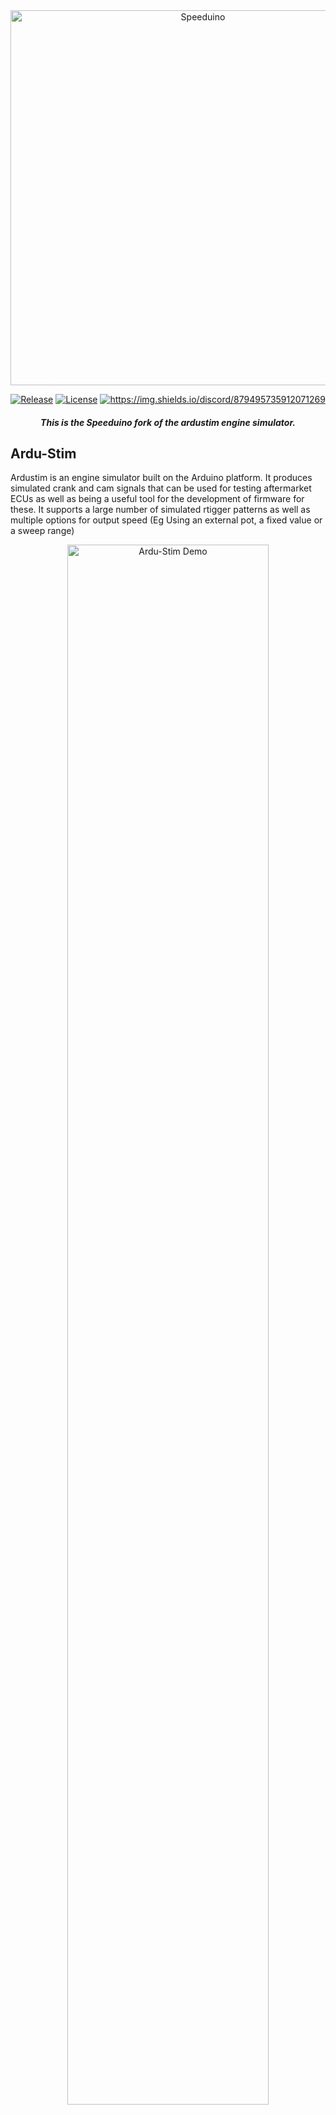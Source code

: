 <div align="center">

<img src="https://github.com/speeduino/wiki.js/raw/master/img/Speeduino%20logo_med.png" alt="Speeduino" width="600" />

[![Release](https://img.shields.io/github/release/speeduino/Ardu-Stim.svg)](https://github.com/speeduino/Ardu-Stim/releases/latest)
[![License](https://img.shields.io/badge/license-GPLv3-blue.svg)](https://github.com/speeduino/Ardu-Stim/blob/master/LICENSE)
[![https://img.shields.io/discord/879495735912071269 ](https://img.shields.io/discord/879495735912071269?label=Discord&logo=Discord)](https://discord.gg/YWCEexaNDe)

##### This is the Speeduino fork of the ardustim engine simulator.
</div>

## Ardu-Stim

Ardustim is an engine simulator built on the Arduino platform. It produces simulated crank and cam signals that can be used for testing aftermarket ECUs as well as being a useful tool for the development of firmware for these. It supports a large number of simulated rtigger patterns as well as multiple options for output speed (Eg Using an external pot, a fixed value or a sweep range)

<div align="center"><img src="https://github.com/speeduino/Ardu-Stim/raw/master/docs/demo.gif" alt="Ardu-Stim Demo" width="80%" /></div>

This version is a fork of the fork of the original by David Andruczyk [https://gitlab.com/libreems-suite/ardu-stim](https://gitlab.com/libreems-suite/ardu-stim) and is intended to make firmware installation work on Mega.

## Wiring

- **Arduino Nano or Uno**
  - pin `8` will provide the `crank` or primary wheel signal
  - pin `9` will provide the `cam` or secondary wheel signal
  - Pin `10` will provide a `2nd cam` or tertiary wheel signal. This is for simulating some dual cam patterns
- **Arduino Mega**
  - pin `53` will provide the `crank` or primary wheel signal
  - pin `52` will provide the `cam` or secondary wheel signal
  - Pin `51` will provide a `2nd cam` or tertiary wheel signal. This is for simulating some dual cam patterns

Example for `Arduino Nano` connected to `Speeduino v0.4` ECU:

<div align="center"><img src="https://github.com/speeduino/Ardu-Stim/raw/master/docs/nano-v0.4-wiring.png" alt="Ardu-Stim Wiring" width="80%" /></div>

### RPM Potentiometer

An optional potentiometer can be added to control the RPM value (With the relevant RPM mode selected). This should be connect to pin A0 if in use. 

## Installing and Using

Ardu-Stim is distributed as a ready-to-run binary for Windows, Mac (Intel and Arm) and linux (AppImage) so no installation is required. Simply down the latest release (https://github.com/speeduino/Ardu-Stim/releases/latest) and 

### First time Connection
The first time you connect Ardu-Stim to an Arduino Nano board, you need to upload the included firmware to it. Plug the Nano into your PC and then select the port from the list. Press the upload firmware button and wait for this to complete

<div align="center"><img src="https://github.com/speeduino/Ardu-Stim/raw/master/docs/upload-firmware.png" alt="Ardu-Stim Wiring" width="80%" /></div>

**Note:** This only needs to be performed with a new Arduino Nano or if upgrading from an earlier version. The automated uploading of firmware is ONLY available for Arduino Nano boards. If using another board you will need to manually compile and upload the firmware (Not the GUI)

## Firmware Build

Optionally, the firmware source code can be built in either PlatformIO or the Arduino IDE and does not have any dependencies on 3rd party libraries that were used in the original version of Ardustim (Eg SerialUI)

Simply open the `ardustim` sub-folder in PlatformIO or the Arduino IDE and it should compile without issue.

Intended hardware platform is the Arduino Nano or Uno.

## Installing GUI from Source

### Pre-Requisites

- NPM - https://www.npmjs.com/get-npm
- Python
- Git

### GUI Installation steps

```bash
$ git clone https://github.com/Addictorator/Ardu-Stim.git
$ cd Ardu-Stim/UI
$
$ npm install electron-rebuild -g
$ npm install
$ npm start
```
